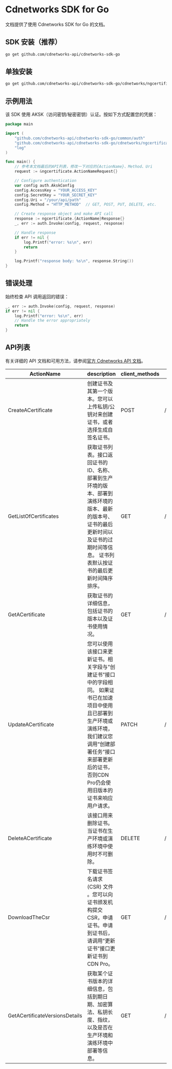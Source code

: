 # Cdnetworks SDK for Go

文档提供了使用 Cdnetworks SDK for Go 的文档。

## SDK 安装（推荐）

```bash
go get github.com/cdnetworks-api/cdnetworks-sdk-go
```

## 单独安装

```bash
go get github.com/cdnetworks-api/cdnetworks-sdk-go/cdnetworks/ngcertificate
```

## 示例用法

该 SDK 使用 AKSK（访问密钥/秘密密钥）认证。按如下方式配置您的凭据：

```go
package main

import (
    "github.com/cdnetworks-api/cdnetworks-sdk-go/common/auth"
    "github.com/cdnetworks-api/cdnetworks-sdk-go/cdnetworks/ngcertificate"
    "log"
)

func main() {
    // 参考本文档最后的API列表，修改一下对应的{ActionName}、Method、Uri
    request := &ngcertificate.ActionNameRequest{}

    // Configure authentication
    var config auth.AkskConfig
    config.AccessKey = "YOUR_ACCESS_KEY"
    config.SecretKey = "YOUR_SECRET_KEY"
    config.Uri = "/your/api/path"
    config.Method = "HTTP_METHOD"  // GET, POST, PUT, DELETE, etc.

    // Create response object and make API call
    response := ngcertificate.{ActionName}Response{}
    _, err := auth.Invoke(config, request, response)

    // Handle response
    if err != nil {
        log.Printf("error: %s\n", err)
        return
    }

    log.Printf("response body: %s\n", response.String())
}
```

## 错误处理

始终检查 API 调用返回的错误：

```go
_, err := auth.Invoke(config, request, response)
if err != nil {
    log.Printf("error: %s\n", err)
    // Handle the error appropriately
    return
}
```

## API列表
有关详细的 API 文档和可用方法，请参阅[官方 Cdnetworks API 文档](https://docs.cdnetworks.com/en/cdn/apidocs)。

| ActionName | description | client_methods | uri |
| --- | --- | --- | --- |
| CreateACertificate | 创建证书及其第一个版本。您可以上传私钥/公钥对来创建证书，或者选择生成自签名证书。 | POST | /cdn/certificates |
| GetListOfCertificates | 获取证书列表。接口返回证书的ID、名称、部署到生产环境的版本、部署到演练环境的版本、最新的版本号、证书的最后更新时间以及证书的过期时间等信息。 证书列表默认按证书的最后更新时间降序排序。 | GET | /cdn/certificates |
| GetACertificate | 获取证书的详细信息，包括证书的版本以及证书使用情况。 | GET | /cdn/certificates/* |
| UpdateACertificate | 您可以使用该接口来更新证书。相关字段与”创建证书”接口中的字段相同。 如果证书已在加速项目中使用且已部署到生产环境或演练环境，我们建议您调用“创建部署任务”接口来部署更新后的证书，否则CDN Pro仍会使用旧版本的证书来响应用户请求。 | PATCH | /cdn/certificates/* |
| DeleteACertificate | 该接口用来删除证书。当证书在生产环境或演练环境中使用时不可删除。 | DELETE | /cdn/certificates/* |
| DownloadTheCsr | 下载证书签名请求 (CSR) 文件 。您可以向证书颁发机构提交CSR，申请证书。申请到证书后，请调用“更新证书”接口更新证书到CDN Pro。 | GET | /cdn/certificates/*/csr |
| GetACertificateVersionsDetails | 获取某个证书版本的详细信息，包括到期日期、加密算法、私钥长度、指纹，以及是否在生产环境和演练环境中部署等信息。 | GET | /cdn/certificates/*/versions/* |